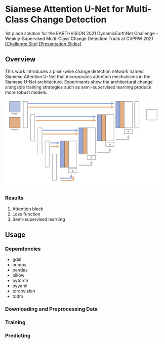 # Siamese Attention U-Net for Multi-Class Change Detection
1st place solution for the EARTHVISION 2021 DynamicEarthNet Challenge - Weakly-Supervised Multi-Class Change Detection Track at CVPRW 2021  
[[Challenge Site]](https://competitions.codalab.org/competitions/30441) 
[[Presentation Slides]](./examples/earthvision2021_presentation.pdf) 

## Overview
This work introduces a pixel-wise change detection network named Siamese Attention U-Net that incorporates attention mechanisms in the Siamese U-Net architecture. Experiments show the architectural change alongside training strategies such as semi-supervised learning produce more robust models.  
  
![Siamese Attention U-Net](./examples/siamese_attention_unet.png)

### Results
1. Attention block
2. Loss function
3. Semi-supervised learning

## Usage
### Dependencies
- gdal
- numpy
- pandas
- pillow
- pytorch
- pyyaml
- torchvision
- tqdm

### Downloading and Preprocessing Data

### Training

### Predicting


